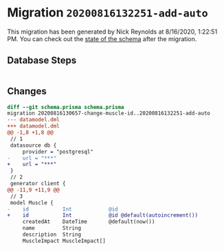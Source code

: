 # Migration `20200816132251-add-auto`

This migration has been generated by Nick Reynolds at 8/16/2020, 1:22:51 PM.
You can check out the [state of the schema](./schema.prisma) after the migration.

## Database Steps

```sql

```

## Changes

```diff
diff --git schema.prisma schema.prisma
migration 20200816130657-change-muscle-id..20200816132251-add-auto
--- datamodel.dml
+++ datamodel.dml
@@ -1,8 +1,8 @@
 // 1
 datasource db {
     provider = "postgresql"
-    url = "***"
+    url = "***"
 }
 // 2
 generator client {
@@ -11,9 +11,9 @@
 // 3
 model Muscle {
-    id           Int            @id
+    id           Int            @id @default(autoincrement())
     createdAt    DateTime       @default(now())
     name         String
     description  String
     MuscleImpact MuscleImpact[]
```


